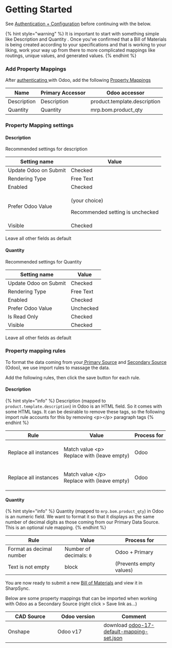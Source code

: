 # Getting Started

See [Authentication + Configuration](authentication-+-configuration.md) before continuing with the below.

{% hint style="warning" %}
It is important to start with something simple like Description and Quantity . Once you've confirmed that a Bill of Materials is being created according to your specifications and that is working to your liking, work your way up from there to more complicated mappings like routings, unique values, and generated values.
{% endhint %}

### Add Property Mappings

After [authenticating ](authentication-+-configuration.md)with Odoo, add the following [Property Mappings](../../../fundamentals/property-mappings.md)

| Name        | Primary Accessor | Odoo accessor                |
| ----------- | ---------------- | ---------------------------- |
| Description | Description      | product.template.description |
| Quantity    | Quantity         | mrp.bom.product\_qty         |



### Property Mapping settings

#### Description

Recommended settings for description

| Setting name          | Value                                                       |
| --------------------- | ----------------------------------------------------------- |
| Update Odoo on Submit | Checked                                                     |
| Rendering Type        | Free Text                                                   |
| Enabled               | Checked                                                     |
| Prefer Odoo Value     | <p>(your choice)</p><p>Recommended setting is unchecked</p> |
| Visible               | Checked                                                     |

Leave all other fields as default

#### Quantity

Recommended settings for Quantity&#x20;

| Setting name          | Value     |
| --------------------- | --------- |
| Update Odoo on Submit | Checked   |
| Rendering Type        | Free Text |
| Enabled               | Checked   |
| Prefer Odoo Value     | Unchecked |
| Is Read Only          | Checked   |
| Visible               | Checked   |

Leave all other fields as default

### Property mapping rules

To format the data coming from your[ Primary Source](../../../fundamentals/data-sources.md) and [Secondary Source](../../../fundamentals/data-sources.md) (Odoo), we use import rules to massage the data.

Add the following rules, then click the save button for each rule.

#### Description

{% hint style="info" %}
Description (mapped to `product.template.description`) in Odoo is an HTML field. So it comes with some HTML tags. It can be desirable to remove these tags, so the following import rule accounts for this by removing \<p>\</p> paragraph tags
{% endhint %}

| Rule                  | Value                                                      | Process for |
| --------------------- | ---------------------------------------------------------- | ----------- |
| Replace all instances | <p>Match value &#x3C;p><br>Replace with (leave empty)</p>  | Odoo        |
| Replace all instances | <p>Match value &#x3C;/p><br>Replace with (leave empty)</p> | Odoo        |

#### Quantity

{% hint style="info" %}
Quantity (mapped to `mrp.bom.product_qty`) in Odoo is an numeric field. We want to format it so that it displays as the same number of decimal digits as those coming from our Primary Data Source. This is an optional rule mapping.
{% endhint %}



| Rule                     | Value                   | Process for             |
| ------------------------ | ----------------------- | ----------------------- |
| Format as decimal number | Number of decimals: `0` | Odoo + Primary          |
| Text is not empty        | block                   | (Prevents empty values) |



You are now ready to submit a new [Bill of Materials](../../../fundamentals/bom-comparison.md) and view it in SharpSync.

Below are some property mappings that can be imported when working with Odoo as a Secondary Source (right click > Save link as...)

<table><thead><tr><th width="139">CAD Source</th><th width="128">Odoo version</th><th>Comment</th></tr></thead><tbody><tr><td>Onshape</td><td>Odoo v17</td><td>download <a href="https://2811874215-files.gitbook.io/~/files/v0/b/gitbook-x-prod.appspot.com/o/spaces%2FcO2KdHJXVWdQ1ou1L85s%2Fuploads%2Fda188S8fq2t3Aeq1qoz9%2Fodoo-17-default-mapping-set.json?alt=media&#x26;token=efa400ee-33f4-4162-a0af-b1e250344e07">odoo-17-default-mapping-set.json</a></td></tr></tbody></table>



